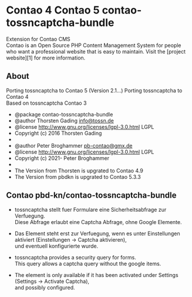 # Contao 4 Contao 5 contao-tossncaptcha-bundle    
  Extension for Contao CMS  
  Contao is an Open Source PHP Content Management System for people who want a
  professional website that is easy to maintain. Visit the [project website][1]
  for more information.  
  
  ## About  
  Porting tossncaptcha to Contao 5  (Version 2.1...)
  Porting tossncaptcha to Contao 4    
  Based on tossncaptcha Contao 3  
  
 * @package   contao-tossncaptcha-bundle  
 * @author      Thorsten Gading <info@tossn.de>  
 * @license      http://www.gnu.org/licenses/lgpl-3.0.html LGPL  
 * Copyright (c) 2016 Thorsten Gading  
 * 
 * @author      Peter Broghammer <pb-contao@gmx.de>  
 * @license      http://www.gnu.org/licenses/lgpl-3.0.html LGPL  
 * Copyright (c) 2021- Peter Broghammer  
 * 
 * The Version from Thorsten is upgrated to Contao 4.9    
 * The Version from pbdkn is upgrated to Contao 5.3.3    

 ## Contao pbd-kn/contao-tossncaptcha-bundle  

  * tossncaptcha stellt fuer Formulare eine Sicherheitsabfrage zur Verfuegung.    
    Diese Abfrage erlaubt eine Captcha Abfrage, ohne Google Elemente.  
  * Das Element steht erst zur Verfuegung, wenn es unter Einstellungen aktiviert (Einstellungen -> Captcha aktivieren),    
    und eventuell konfigurierte wurde.  
    
  * tossncaptcha provides a security query for forms.    
    This query allows a captcha query without the google items.    
  * The element is only available if it has been activated under Settings (Settings -> Activate Captcha),    
    and possibly configured.  
    
